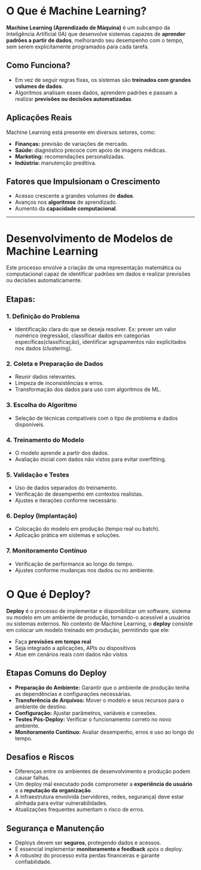 # O Que é Machine Learning?

**Machine Learning (Aprendizado de Máquina)** é um subcampo da Inteligência Artificial (IA) que desenvolve sistemas capazes de **aprender padrões a partir de dados**, melhorando seu desempenho com o tempo, sem serem explicitamente programados para cada tarefa.

## Como Funciona?

- Em vez de seguir regras fixas, os sistemas são **treinados com grandes volumes de dados**.
- Algoritmos analisam esses dados, aprendem padrões e passam a realizar **previsões ou decisões automatizadas**.


## Aplicações Reais

Machine Learning está presente em diversos setores, como:

- **Finanças:** previsão de variações de mercado.
- **Saúde:** diagnóstico precoce com apoio de imagens médicas.
- **Marketing:** recomendações personalizadas.
- **Indústria:** manutenção preditiva.

## Fatores que Impulsionam o Crescimento

- Acesso crescente a grandes volumes de **dados**.
- Avanços nos **algoritmos** de aprendizado.
- Aumento da **capacidade computacional**.

---

# Desenvolvimento de Modelos de Machine Learning

Este processo envolve a criação de uma representação matemática ou computacional capaz de identificar padrões em dados e realizar previsões ou decisões automaticamente.

## Etapas:

### 1. Definição do Problema
- Identificação clara do que se deseja resolver. Ex: prever um valor numérico (regressão), classificar dados em categorias específicas(classificação), identificar agrupamentos não explicitados nos dados (clustering).

### 2. Coleta e Preparação de Dados
- Reunir dados relevantes.
- Limpeza de inconsistências e erros.
- Transformação dos dados para uso com algoritmos de ML.

### 3. Escolha do Algoritmo
- Seleção de técnicas compatíveis com o tipo de problema e dados disponíveis.

### 4. Treinamento do Modelo
- O modelo aprende a partir dos dados.
- Avaliação inicial com dados não vistos para evitar overfitting.

### 5. Validação e Testes
- Uso de dados separados do treinamento.
- Verificação de desempenho em contextos realistas.
- Ajustes e iterações conforme necessário.

### 6. Deploy (Implantação)
- Colocação do modelo em produção (tempo real ou batch).
- Aplicação prática em sistemas e soluções.

### 7. Monitoramento Contínuo
- Verificação de performance ao longo do tempo.
- Ajustes conforme mudanças nos dados ou no ambiente.


# O Que é Deploy?

**Deploy** é o processo de implementar e disponibilizar um software, sistema ou modelo em um ambiente de produção, tornando-o acessível a usuários ou sistemas externos.
No contexto de Machine Learning, o **deploy** consiste em colocar um modelo treinado em produção, permitindo que ele:

- Faça **previsões em tempo real**
- Seja integrado a aplicações, APIs ou dispositivos
- Atue em cenários reais com dados não vistos

## Etapas Comuns do Deploy

- **Preparação do Ambiente:** Garantir que o ambiente de produção tenha as dependências e configurações necessárias.
- **Transferência de Arquivos:** Mover o modelo e seus recursos para o ambiente de destino.
- **Configuração:** Ajustar parâmetros, variáveis e conexões.
- **Testes Pós-Deploy:** Verificar o funcionamento correto no novo ambiente.
- **Monitoramento Contínuo:** Avaliar desempenho, erros e uso ao longo do tempo.

## Desafios e Riscos

- Diferenças entre os ambientes de desenvolvimento e produção podem causar falhas.
- Um deploy mal executado pode comprometer a **experiência do usuário** e a **reputação da organização**.
- A infraestrutura envolvida (servidores, redes, segurança) deve estar alinhada para evitar vulnerabilidades.
- Atualizações frequentes aumentam o risco de erros.

## Segurança e Manutenção

- Deploys devem ser **seguros**, protegendo dados e acessos.
- É essencial implementar **monitoramento e feedback** após o deploy.
- A robustez do processo evita perdas financeiras e garante confiabilidade.